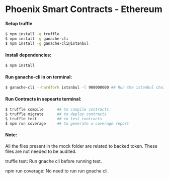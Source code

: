 # Phoenix Smart Contracts - Ethereum



#### Setup truffle
```sh
$ npm install -g truffle
$ npm install -g ganache-cli
$ npm install -g ganache-cli@istanbul
```

#### Install dependencies:
```sh
$ npm install
```

#### Run ganache-cli in on terminal:
```sh
$ ganache-cli --hardfork istanbul -l 900000000 ## Run the istanbul chain as one of the opcodes requires that
```

#### Run Contracts in sepearte terminal:
```sh
$ truffle compile      ## to compile contracts
$ truffle migrate      ## to deploy contracts
$ truffle test         ## to test contracts
$ npm run coverage     ## to generate a coverage report
```

<!-- define mock folder here -->
#### Note:
 All the files present in the mock folder are related to backed token. These files are not needed to be audited.

 truffle test: Run gnache cli before running test.

 npm run coverage: No need to run run gnache cli.